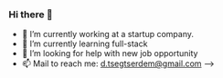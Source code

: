 ### Hi there 👋

- 🔭 I’m currently working at a startup company.
- 🌱 I’m currently learning full-stack
- 🤔 I’m looking for help with new job opportunity
- 📫 Mail to reach me: d.tsegtserdem@gmail.com
-->

